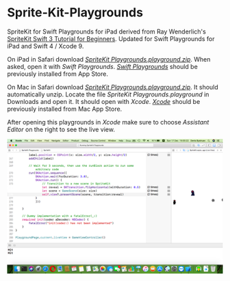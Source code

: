 # Sprite-Kit-Playgrounds
SpriteKit for Swift Playgrounds for iPad derived from Ray Wenderlich's [SpriteKit Swift 3 Tutorial for Beginners](https://www.raywenderlich.com/145318/spritekit-swift-3-tutorial-beginners).  Updated for Swift Playgrounds for iPad and Swift 4 / Xcode 9.

On iPad in Safari download [*SpriteKit Playgrounds.playground.zip*](https://github.com/dbystruev/Sprite-Kit-Playgrounds/raw/master/SpriteKit%20Playgrounds.playground.zip).  When asked, open it with *Swift Playgrounds*.  [*Swift Playgrounds*](https://itunes.apple.com/us/app/swift-playgrounds/id908519492) should be previously installed from App Store.

On Mac in Safari download [*SpriteKit Playgrounds.playground.zip*](https://github.com/dbystruev/Sprite-Kit-Playgrounds/raw/master/SpriteKit%20Playgrounds.playground.zip).  It should automatically unzip.  Locate the file *SpriteKit Playgrounds.playground* in Downloads and open it.  It should open with *Xcode*.  [*Xcode*](https://itunes.apple.com/ru/app/xcode/id497799835) should be previously installed from Mac App Store.

After opening this playgrounds in *Xcode* make sure to choose *Assistant Editor* on the right to see the live view.

![Xcode screenshot](https://github.com/dbystruev/Sprite-Kit-Playgrounds/blob/master/SpriteKit%20Playgrounds.png)

